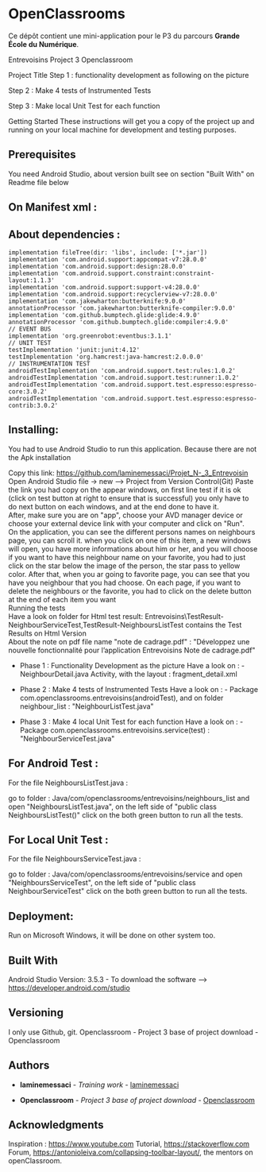 # OpenClassrooms


Ce dépôt contient une mini-application pour le P3 du parcours **Grande École du Numérique**.

Entrevoisins
Project 3 Openclassroom

Project Title
Step 1 : functionality development as following on the picture

Step 2 : Make 4 tests of Instrumented  Tests

Step 3 : Make local Unit Test for each function

Getting Started
These instructions will get you a copy of the project up and running on your local machine for development and testing purposes.

## Prerequisites
You need Android Studio, about version built see on section "Built With" on Readme file below

## On Manifest xml :
<uses-permission android:name="android.permission.INTERNET" />

## About dependencies :
    implementation fileTree(dir: 'libs', include: ['*.jar'])
    implementation 'com.android.support:appcompat-v7:28.0.0'
    implementation 'com.android.support:design:28.0.0'
    implementation 'com.android.support.constraint:constraint-layout:1.1.3'
    implementation 'com.android.support:support-v4:28.0.0'
    implementation 'com.android.support:recyclerview-v7:28.0.0'
    implementation 'com.jakewharton:butterknife:9.0.0'
    annotationProcessor 'com.jakewharton:butterknife-compiler:9.0.0'
    implementation 'com.github.bumptech.glide:glide:4.9.0'
    annotationProcessor 'com.github.bumptech.glide:compiler:4.9.0'
    // EVENT BUS
    implementation 'org.greenrobot:eventbus:3.1.1'
    // UNIT TEST
    testImplementation 'junit:junit:4.12'
    testImplementation 'org.hamcrest:java-hamcrest:2.0.0.0'
    // INSTRUMENTATION TEST
    androidTestImplementation 'com.android.support.test:rules:1.0.2'
    androidTestImplementation 'com.android.support.test:runner:1.0.2'
    androidTestImplementation 'com.android.support.test.espresso:espresso-core:3.0.2'
    androidTestImplementation 'com.android.support.test.espresso:espresso-contrib:3.0.2'


## Installing:

You had to use Android Studio to run this application. Because there are not the Apk installation  

Copy this link: https://github.com/laminemessaci/Projet_N-_3_Entrevoisin     
Open Android Studio file -> new --> Project from Version Control(Git) Paste the link you had copy on the appear windows, on first line test if it is ok (click on test button at right to ensure that is successful) you only have to do next button on each windows, and at the end done to have it.  
After, make sure you are on "app", choose your AVD manager device or choose your external device link with your computer and click on "Run".   
On the application, you can see the different persons names on neighbours page, you can scroll it. when you click on one of this item, a new windows will open, you have more informations about him or her, and you will choose if you want to have this neighbour name on your favorite, you had to just click on the star below the image of the person, the star pass to yellow color. After that, when you ar going to favorite page, you can see that you have you neighbour that you had choose. On each page, if you want to delete the neighbours or the favorite, you had to click on the delete button at the end of each item you want   
Running the tests      
Have a look on folder for Html test result: Entrevoisins\TestResult-NeighbourServiceTest,TestResult-NeighboursListTest contains the Test Results on Html Version    
About the note on pdf file name "note de cadrage.pdf" : "Développez une nouvelle fonctionnalité pour l’application Entrevoisins Note de cadrage.pdf"          
- Phase 1 : Functionality Development as the picture
                        Have a look on : 
                                        - NeighbourDetail.java Activity, with the layout :  fragment_detail.xml
                        
 - Phase 2 : Make 4 tests of Instrumented Tests
                        Have a look on : 
                                       - Package com.openclassrooms.entrevoisins(androidTest), and on folder neighbour_list :                                                         "NeighbourListTest.java" 
                                           
                                          
                        
- Phase 3 : Make 4 local Unit Test for each function
                      Have a look on : 
                                       - Package com.openclassrooms.entrevoisins.service(test) : "NeighbourServiceTest.java"

                                         
## For Android Test :

For the file NeighboursListTest.java :

go to folder : Java/com/openclassrooms/entrevoisins/neighbours_list and open "NeighboursListTest.java", on the left side of "public class NeighboursListTest()" click on the both green button to run all the tests.


## For Local Unit Test :

For the file NeighboursServiceTest.java :

go to folder : Java/com/openclassrooms/entrevoisins/service and open "NeighboursServiceTest", on the left side of "public class NeighbourServiceTest" click on the both green button to run all the tests.


## Deployment:

Run on Microsoft Windows, it will be done on other system too.

## Built With
Android Studio Version: 3.5.3 - To download the software --> https://developer.android.com/studio


## Versioning
I only use Github, git.
Openclassroom - Project 3 base of project download - Openclassroom

## Authors

* **laminemessaci** - *Training work* - [laminemessaci](https://github.com/laminemessaci/Projet_N-_3_Entrevoisin)

* **Openclassroom** - *Project 3 base of project download* - [Openclassroom](https://github.com/Deyine/OpenClassroom/tree/master/Android/Entrevoisins)


## Acknowledgments
Inspiration : https://www.youtube.com Tutorial, https://stackoverflow.com Forum, https://antonioleiva.com/collapsing-toolbar-layout/,
the mentors on openClassroom.
